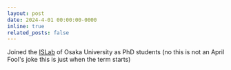 ```yaml
---
layout: post
date: 2024-4-01 00:00:00-0000
inline: true
related_posts: false
---
```


Joined the [ISLab](https://www.is.ids.osaka-u.ac.jp/) of Osaka University as PhD students (no this is not an April Fool's joke this is just when the term starts)
